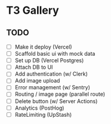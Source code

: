 # T3 Gallery

## TODO

- [ ] Make it deploy (Vercel)
- [ ] Scaffold basic ui with mock data
- [ ] Set up DB (Vercel Postgres)
- [ ] Attach DB to UI
- [ ] Add authentication (w/ Clerk)
- [ ] Add image upload
- [ ] Error management (w/ Sentry)
- [ ] Routing / image page (parallel route)
- [ ] Delete button (w/ Server Actions)
- [ ] Analytics (PostHog)
- [ ] RateLimiting (UpStash)
